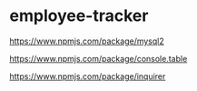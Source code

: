 # employee-tracker




https://www.npmjs.com/package/mysql2

https://www.npmjs.com/package/console.table

https://www.npmjs.com/package/inquirer